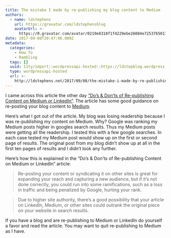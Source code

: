 ```yaml
---
title: The mistake I made by re-publishing my blog content to Medium
authors:
  - name: ldstephens
    url: https://gravatar.com/ldstephensblog
    avatarUrl: >-
      https://0.gravatar.com/avatar/0219e8318f1f4229ebe26084e7253765017f43ca0c631be37dc6d0b8ad6e40a4?s=96&d=identicon&r=G
date: 2017-09-08T20:47:06.000Z
metadata:
  categories:
    - How To
    - Rambling
  tags: []
  uuid: 11ty/import::wordpressapi-hosted::https://ldstepblog.wordpress.com/?p=993
  type: wordpressapi-hosted
  url: >-
    http://ldstephens.net/2017/09/08/the-mistake-i-made-by-re-publishing-my-blog-content-to-medium/
---
```

I came across this article the other day [“Do’s & Don’ts of Re-publishing Content on Medium or LinkedIn”](https://www.impactbnd.com/blog/dos-donts-of-re-publishing-content-on-medium-or-linkedin). The article has some good guidance on re-posting your blog content to [Medium](https://medium.com/).

Here’s what I got out of the article. My blog was losing readership because I was re-publishing my content on Medium. Why? Google was ranking my Medium posts higher in googles search results. Thus my Medium posts were getting all the readership. I tested this with a few google searches. In each case tested my Medium post would show up on the first or second page of results. The original post from my blog didn’t show up at all in the first ten pages of results and I didn’t look any further.

Here’s how this is explained in the “Do’s & Don’ts of Re-publishing Content on Medium or LinkedIn” article:

> Re-posting your content or syndicating it on other sites is great for expanding your reach and capturing a new audience, but if it’s not done correctly, you could run into some ramifications, such as a loss in traffic and being penalized by Google, hurting your rank.

> Due to higher site authority, there’s a good possibility that your article on LinkedIn, Medium, or other sites could outrank the original piece on your website in search results.

If you have a blog and are re-publishing to Medium or LinkedIn do yourself a favor and read the article. You may want to quit re-publishing to Medium as I have.